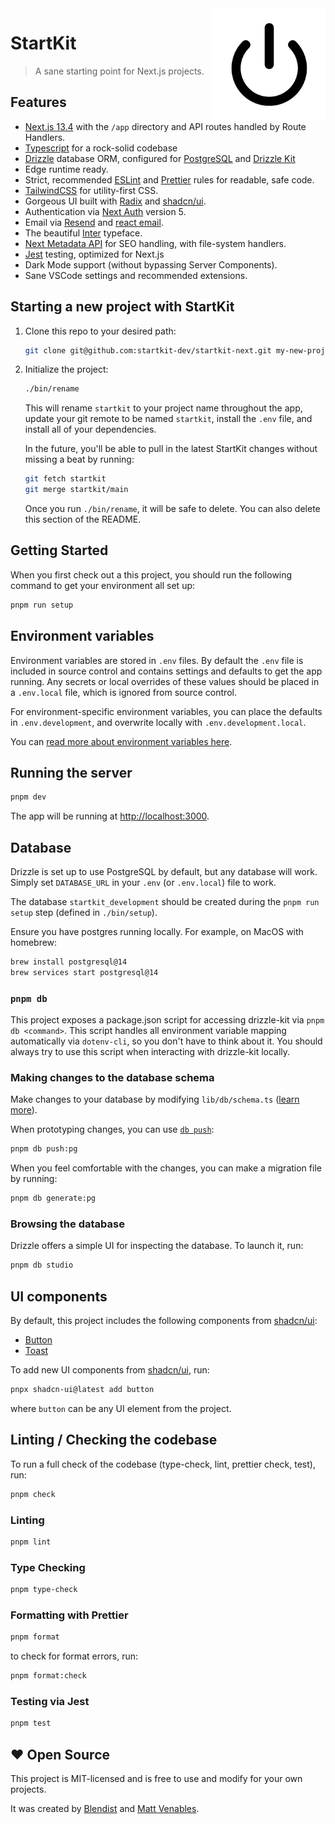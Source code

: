 <img src="./app/apple-icon.png" align="right" />

# StartKit

> A sane starting point for Next.js projects.

## Features

- [Next.js 13.4](https://nextjs.org) with the `/app` directory and API routes handled by Route Handlers.
- [Typescript](https://www.typescriptlang.org/) for a rock-solid codebase
- [Drizzle](https://orm.drizzle.team) database ORM, configured for [PostgreSQL](https://www.postgresql.org/) and [Drizzle Kit](https://orm.drizzle.team/kit-docs/overview)
- Edge runtime ready.
- Strict, recommended [ESLint](https://eslint.org/) and [Prettier](https://prettier.io/) rules for readable, safe code.
- [TailwindCSS](https://tailwindcss.com/) for utility-first CSS.
- Gorgeous UI built with [Radix](https://www.radix-ui.com/) and [shadcn/ui](https://ui.shadcn.com/).
- Authentication via [Next Auth](https://next-auth.js.org/) version 5.
- Email via [Resend](https://resend.com) and [react email](https://react.email/).
- The beautiful [Inter](https://rsms.me/inter/) typeface.
- [Next Metadata API](https://beta.nextjs.org/docs/api-reference/metadata) for SEO handling, with file-system handlers.
- [Jest](https://jestjs.io/) testing, optimized for Next.js
- Dark Mode support (without bypassing Server Components).
- Sane VSCode settings and recommended extensions.

## Starting a new project with StartKit

1. Clone this repo to your desired path:

   ```sh
   git clone git@github.com:startkit-dev/startkit-next.git my-new-project
   ```

2. Initialize the project:

   ```sh
   ./bin/rename
   ```

   This will rename `startkit` to your project name throughout the app,
   update your git remote to be named `startkit`, install the `.env` file, and
   install all of your dependencies.

   In the future, you'll be able to pull in the latest StartKit changes without
   missing a beat by running:

   ```sh
   git fetch startkit
   git merge startkit/main
   ```

   Once you run `./bin/rename`, it will be safe to delete. You can also delete
   this section of the README.

## Getting Started

When you first check out a this project, you should run the following command to get your environment all set up:

```sh
pnpm run setup
```

## Environment variables

Environment variables are stored in `.env` files. By default the `.env` file is included in source control and contains
settings and defaults to get the app running. Any secrets or local overrides of these values should be placed in a
`.env.local` file, which is ignored from source control.

For environment-specific environment variables, you can place the defaults in `.env.development`, and overwrite locally
with `.env.development.local`.

You can [read more about environment variables here](https://nextjs.org/docs/basic-features/environment-variables).

## Running the server

```bash
pnpm dev
```

The app will be running at [http://localhost:3000](http://localhost:3000).

## Database

Drizzle is set up to use PostgreSQL by default, but any database will work. Simply set `DATABASE_URL` in your `.env` (or `.env.local`) file to work.

The database `startkit_development` should be created during the `pnpm run setup` step (defined in `./bin/setup`).

Ensure you have postgres running locally. For example, on MacOS with homebrew:

```sh
brew install postgresql@14
brew services start postgresql@14
```

### `pnpm db`

This project exposes a package.json script for accessing drizzle-kit via `pnpm db <command>`. This script handles all environment variable mapping automatically via `dotenv-cli`, so you don't have to think about it. You should always try to use this script when interacting with drizzle-kit locally.

### Making changes to the database schema

Make changes to your database by modifying `lib/db/schema.ts` ([learn more](https://orm.drizzle.team/docs/sql-schema-declaration)).

When prototyping changes, you can use [`db push`](https://orm.drizzle.team/kit-docs/overview):

```sh
pnpm db push:pg
```

When you feel comfortable with the changes, you can make a migration file by running:

```sh
pnpm db generate:pg
```

### Browsing the database

Drizzle offers a simple UI for inspecting the database. To launch it, run:

```sh
pnpm db studio
```

## UI components

By default, this project includes the following components from [shadcn/ui](https://ui.shadcn.com/):

- [Button](https://ui.shadcn.com/docs/components/button)
- [Toast](https://ui.shadcn.com/docs/components/toast)

To add new UI components from [shadcn/ui](https://ui.shadcn.com/), run:

```sh
pnpx shadcn-ui@latest add button
```

where `button` can be any UI element from the project.

## Linting / Checking the codebase

To run a full check of the codebase (type-check, lint, prettier check, test), run:

```sh
pnpm check
```

### Linting

```sh
pnpm lint
```

### Type Checking

```sh
pnpm type-check
```

### Formatting with Prettier

```sh
pnpm format
```

to check for format errors, run:

```sh
pnpm format:check
```

### Testing via Jest

```sh
pnpm test
```

## ❤️ Open Source

This project is MIT-licensed and is free to use and modify for your own projects.

It was created by [Blendist](https://blendist.com) and [Matt Venables](https://venabl.es).
